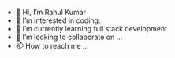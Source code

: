 - 👋 Hi, I’m Rahul Kumar
- 👀 I’m interested in coding.
- 🌱 I’m currently learning full stack development
- 💞️ I’m looking to collaborate on ...
- 📫 How to reach me ...

<!---
Gangwar2003/Gangwar2003 is a ✨ special ✨ repository because its `README.md` (this file) appears on your GitHub profile.
You can click the Preview link to take a look at your changes.
--->

